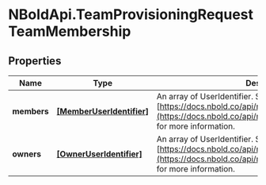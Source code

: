 # NBoldApi.TeamProvisioningRequestTeamMembership

## Properties

Name | Type | Description | Notes
------------ | ------------- | ------------- | -------------
**members** | [**[MemberUserIdentifier]**](MemberUserIdentifier.md) | An array of UserIdentifier. See [https://docs.nbold.co/api/reference/Models/UserIdentifier](https://docs.nbold.co/api/reference/Models/UserIdentifier) for more information. | [optional] 
**owners** | [**[OwnerUserIdentifier]**](OwnerUserIdentifier.md) | An array of UserIdentifier. See [https://docs.nbold.co/api/reference/Models/UserIdentifier](https://docs.nbold.co/api/reference/Models/UserIdentifier) for more information. | [optional] 


